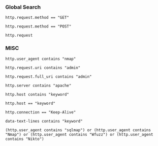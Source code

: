### Global Search
```
http.request.method == "GET"
```
```
http.request.method == "POST"
```
```
http.request
```
### MISC
```
http.user_agent contains "nmap"
```
```
http.request.uri contains "admin"
```
```
http.request.full_uri contains "admin"
```
```
http.server contains "apache"
```
```
http.host contains "keyword"
```
```
http.host == "keyword"
```
```
http.connection == "Keep-Alive"
```
```
data-text-lines contains "keyword"
```
```
(http.user_agent contains "sqlmap") or (http.user_agent contains "Nmap") or (http.user_agent contains "Wfuzz") or (http.user_agent contains "Nikto")
```
